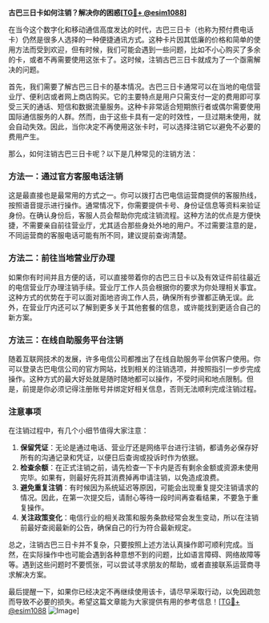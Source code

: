 **古巴三日卡如何注销？解决你的困惑[[TG💪+ @esim1088](https://t.me/s/esim1088)]**

在当今这个数字化和移动通信高度发达的时代，古巴三日卡（也称为预付费电话卡）仍然是很多人选择的一种便捷通讯方式。这种卡片因其低廉的价格和简单的使用方法而受到欢迎，但有时候，我们可能会遇到一些问题，比如不小心购买了多余的卡，或者不再需要使用这张卡了。这时候，注销古巴三日卡就成为了一个亟需解决的问题。

首先，我们需要了解古巴三日卡的基本情况。古巴三日卡通常可以在当地的电信营业厅、便利店或者网上商店购买。它的主要特点是用户只需支付一定的费用即可享受三天的通话、短信和数据流量服务。这种卡非常适合短期旅行者或偶尔需要使用国际通信服务的人群。然而，由于这些卡具有一定的时效性，一旦过期未使用，就会自动失效。因此，当你决定不再使用这张卡时，可以选择注销它以避免不必要的费用产生。

那么，如何注销古巴三日卡呢？以下是几种常见的注销方法：

### 方法一：通过官方客服电话注销

这是最直接也是最常用的方式之一。你可以拨打古巴电信运营商提供的客服热线，按照语音提示进行操作。通常情况下，你需要提供卡号、身份证信息等资料来验证身份。在确认身份后，客服人员会帮助你完成注销流程。这种方法的优点是方便快捷，不需要亲自前往营业厅，尤其适合那些身处外地的用户。不过需要注意的是，不同运营商的客服电话可能有所不同，建议提前查询清楚。

### 方法二：前往当地营业厅办理

如果你有时间并且方便的话，可以直接带着你的古巴三日卡以及有效证件前往最近的电信营业厅办理注销手续。营业厅工作人员会根据你的要求为你处理相关事宜。这种方式的优势在于可以面对面地咨询工作人员，确保所有步骤都正确无误。此外，在营业厅内还可以了解到更多关于其他套餐的信息，或许能找到更适合自己的新方案。

### 方法三：在线自助服务平台注销

随着互联网技术的发展，许多电信公司都推出了在线自助服务平台供客户使用。你可以登录古巴电信公司的官方网站，找到相关的注销选项，并按照指引一步步完成操作。这种方式的最大好处就是随时随地都可以操作，不受时间和地点限制。但是，前提是你必须记得注册账号并绑定好相关信息，否则无法顺利完成注销过程。

### 注意事项

在注销过程中，有几个小细节值得大家注意：

1. **保留凭证**：无论是通过电话、营业厅还是网络平台进行注销，都请务必保存好所有的沟通记录和凭证，以便日后查询或投诉时作为依据。
2. **检查余额**：在正式注销之前，请先检查一下卡内是否有剩余金额或资源未使用完毕。如果有，则最好先将其消费掉再申请注销，以免造成浪费。
3. **避免重复注销**：有时候因为系统延迟等原因，可能会出现重复提交注销请求的情况。因此，在第一次提交后，请耐心等待一段时间再查看结果，不要急于重复操作。
4. **关注政策变化**：电信行业的相关政策和服务条款经常会发生变动，所以在注销前最好查阅最新的公告，确保自己的行为符合最新规定。

总之，注销古巴三日卡并不复杂，只要按照上述方法认真操作即可顺利完成。当然，在实际操作中也可能会遇到各种意想不到的问题，比如语言障碍、网络故障等等。遇到这些问题时不要慌张，可以尝试寻求朋友的帮助，或者直接联系运营商寻求解决方案。

最后提醒一下，如果你已经决定不再继续使用该卡，请尽早采取行动，以免因疏忽而导致不必要的损失。希望这篇文章能为大家提供有用的参考信息！[[TG💪+ @esim1088](https://t.me/s/esim1088) ![Image](https://i.postimg.cc/4NQfJmqS/Snipaste-2025-05-13-00-14-12.png)]